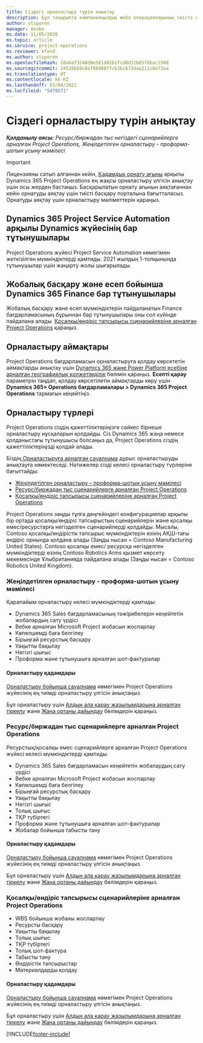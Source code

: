 ```yaml
---
title: Сіздегі орналастыру түрін анықтау
description: Бұл тақырыпта компанияңыздың жоба операцияларының тиісті орналастыру түрін анықтауға көмектесу үшін ақпарат береді.
author: stsporen
manager: Annbe
ms.date: 11/05/2020
ms.topic: article
ms.service: project-operations
ms.reviewer: kfend
ms.author: stsporen
ms.openlocfilehash: 2da6af3240d8e561d01b1fcd8d32b657dbac1588
ms.sourcegitcommit: 24528bb9c0ef8898077cb3bc672daa211c0e73aa
ms.translationtype: HT
ms.contentlocale: kk-KZ
ms.lasthandoff: 03/04/2021
ms.locfileid: "5479571"
---
```

# <a name="determine-your-deployment-type"></a>Сіздегі орналастыру түрін анықтау

_**Қолданылу аясы:** Ресурс/биржадан тыс негіздегі сценарийлерге арналған Project Operations, Жеңілдетілген орналастыру - проформа-шотын ұсыну мәмілесі_

> [!IMPORTANT]
> Лицензияны сатып алғаннан кейін, [Қадамдық орнату ағыны](https://aka.ms/provisionprojectoperations) арқылы Dynamics 365 Project Operations ең жақсы орналастыру үлгісін анықтау үшін осы жерден бастаңыз.
> Басқарылатын орнату ағынын аяқтағаннан кейін орнатуды аяқтау үшін тиісті басқару порталына бағытталасыз. Орнатуды аяқтау үшін орналастыру мәліметтерін қараңыз.


## <a name="existing-customers-of-dynamics-using-dynamics-365-project-service-automation"></a>Dynamics 365 Project Service Automation арқылы Dynamics жүйесінің бар тұтынушылары
Project Operations жүйесі Project Service Automation көмегімен жеткізілген мүмкіндіктерді қамтиды. 2021 жылдың 1-толқынында тұтынушылар үшін жаңарту жолы шығарылады.

## <a name="existing-customers-of-dynamics-365-finance-using-project-management-and-accounting"></a>Жобалық басқару және есеп бойынша Dynamics 365 Finance бар тұтынушылары 

Жобалық басқару және есеп мүмкіндіктерін пайдаланатын Finance бағдарламасының бұрыннан бар тұтынушылары оны сол күйінде пайдалана алады. [Қосалқы/өндіріс тапсырысы сценарийлеріне арналған Project Operations](#pma) қараңыз.


## <a name="deployment-regions"></a>Орналастыру аймақтары
Project Operations бағдарламасын орналастыруға қолдау көрсететін аймақтарды анықтау үшін [Dynamics 365 және Power Platform есебіне арналған географиялық қолжетімділік](https://dynamics.microsoft.com/en-us/geographic-availability/) бөлімін қараңыз. **Есепті қарау** параметрін таңдап, қолдау көрсетілетін аймақтарды көру үшін **Dynamics 365> Operations бағдарламалары > Dynamics 365 Project Operations** тармағын кеңейтіңіз.

## <a name="deployment-types"></a>Орналастыру түрлері
Project Operations сіздің қажеттіліктеріңізге сәйкес бірнеше орналастыру нұсқаларын қолдайды. Сіз Dynamics 365 жаңа немесе қолданыстағы тұтынушысы болсаңыз да, Project Operations сіздің қажеттіліктеріңізді қолдай алады.

Біздің[ Орналастыруға арналған сауалнама](https://aka.ms/provisionprojectoperations) дұрыс орналастыруды анықтауға көмектеседі. Нәтижелер сізді келесі орналастыру түрлеріне бағыттайды:

- [Жеңілдетілген орналастыру – проформа-шотын ұсыну мәмілесі](#lite)
- [Ресурс/биржадан тыс сценарийлерге арналған Project Operations](#integrated)
- [Қосалқы/өндіріс тапсырысы сценарийлеріне арналған Project Operations](#pma)

Project Operations заңды тұлға деңгейіндегі конфигурациялар арқылы бір ортада қосалқы/өндіріс тапсырыстың сценарийлерін және қосалқы емес/ресурстарға негізделген сценарийлерді қолдайды. Мысалы, Contoso қосалқы/өндірістік тапсырыс мүмкіндіктерін өзінің АҚШ-тағы өндіріс орнында қолдана алады (Заңды нысан = Contoso Manufacturing United States). Contoso қосалқы емес/ ресурсқа негізделген мүмкіндіктерді өзінің Contoso Robotics Arms қызмет көрсету мекемесінде Ұлыбританияда пайдалана алады (Заңды нысан = Contoso Robotics United Kingdom).

### <a name="lite-deployment---deal-to-proforma-invoicing"></a><a  name="lite"></a>Жеңілдетілген орналастыру - проформа-шотын ұсыну мәмілесі

Қарапайым орналастыру келесі мүмкіндіктерді қамтиды:

- Dynamics 365 Sales бағдарламасының тәжірибелерін кеңейтетін жобалардың сату үрдісі
- Вебке арналған Microsoft Project жобасын жоспарлау
- Көпөлшемді баға белгілеу
- Бірыңғай ресурстық басқару
- Уақытты бақылау
- Негізгі шығыс
- Проформа және тұтынушыға арналған шот-фактуралар 

#### <a name="deployment-steps"></a>Орналастыру қадамдары
[Орналастыру бойынша сауалнама](https://aka.ms/provisionprojectoperations) көмегімен Project Operations жүйесінің ең тиімді орналастыру үлгісін анықтаңыз.

Бұл орналастыру үшін [Алдын ала қарау жазылымдарына арналған тіркелу](lite-preview-subscription-sign-up.md) және [Жаңа ортаны дайындау](lite-deployment.md) бөлімдерін қараңыз. 


### <a name="project-operations-for-resourcenon-stocked-scenarios"></a><a name="integrated"></a>Ресурс/биржадан тыс сценарийлерге арналған Project Operations
Ресурстық/қосалқы емес сценарийлерге арналған Project Operations жүйесі келесі мүмкіндіктерді қамтиды:
 
- Dynamics 365 Sales бағдарламасын кеңейтетін жобалардың сату үрдісі
- Вебке арналған Microsoft Project жобасын жоспарлау
- Көпөлшемді баға белгілеу
- Бірыңғай ресурстық басқару
- Уақытты бақылау
- Негізгі шығыс
- Толық шығыс
- ТҚР түбіртегі
- Проформа және тұтынушыға арналған шот-фактуралар 
- Жобалар бойынша табысты тану

#### <a name="deployment-steps"></a>Орналастыру қадамдары
[Орналастыру бойынша сауалнама](https://aka.ms/provisionprojectoperations) көмегімен Project Operations жүйесінің ең тиімді орналастыру үлгісін анықтаңыз.

Бұл орналастыру үшін [Алдын ала қарау жазылымдарына арналған тіркелу](resource-sign-up-preview-subscription.md) және [Жаңа ортаны дайындау](resource-provision-new-environment.md) бөлімдерін қараңыз. 


### <a name="project-operations-for-stockedproduction-order-scenarios"></a><a name="pma"></a>Қосалқы/өндіріс тапсырысы сценарийлеріне арналған Project Operations

- WBS бойынша жобаны жоспарлау
- Ресурсты басқару
- Уақытты бақылау
- Толық шығыс
- ТҚР түбіртегі
- Толық шот-фактура
- Табысты тану
- Өндірістік тапсырыстар
- Материалдарды қолдау

#### <a name="deployment-steps"></a>Орналастыру қадамдары
[Орналастыру бойынша сауалнама](https://aka.ms/provisionprojectoperations) көмегімен Project Operations жүйесінің ең тиімді орналастыру үлгісін анықтаңыз.

Бұл орналастыру үшін [Алдын ала қарау жазылымдарына арналған тіркелу](https://docs.microsoft.com/dynamics365/fin-ops-core/dev-itpro/dev-tools/sign-up-preview-subscription?toc=/dynamics365/finance/toc.json) және [Жаңа ортаны дайындау](https://docs.microsoft.com/dynamics365/fin-ops-core/dev-itpro/deployment/deploy-demo-environment?toc=/dynamics365/finance/toc.json) бөлімдерін қараңыз. 



[!INCLUDE[footer-include](../includes/footer-banner.md)]
